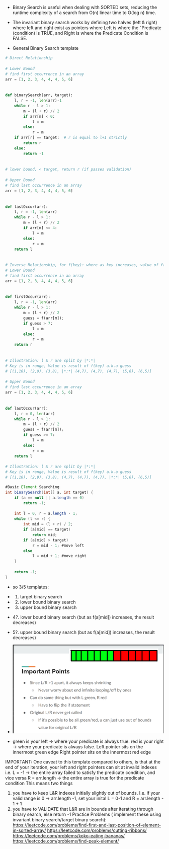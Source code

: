 - Binary Search is useful when dealing with SORTED sets, reducing the runtime complexity of a search from O(n) linear
  time to O(log n) time.

- The invariant binary search works by defining two halves (left & right) where left and right exist as pointers where
  Left is where the "Predicate (condition) is TRUE, and Right is where the Predicate Condition is FALSE.

- General Binary Search template

```python
# Direct Relationship

# Lower Bound
# find first occurrence in an array
arr = [1, 2, 3, 4, 4, 4, 5, 6]


def binarySearch(arr, target):
    l, r = -1, len(arr)-1
    while r - l > 1:
        m = (l + r) // 2
        if arr[m] < 0:
            l = m
        else:
            r = m
    if arr[r] == target:  # r is equal to l+1 strictly
        return r
    else:
        return -1


# lower bound, < target, return r (if passes validation)

# Upper Bound
# find last occurrence in an array
arr = [1, 2, 3, 4, 4, 4, 5, 6]


def lastOccur(arr):
    l, r = -1, len(arr)
    while r - l > 1:
        m = (l + r) // 2
        if arr[m] <= 4:
            l = m
        else:
            r = m
    return l


# Inverse Relationship, for f(key): where as key increases, value of f(key) decreases (flip the sign)
# Lower Bound
# find first occurrence in an array
arr = [1, 2, 3, 4, 4, 4, 5, 6]


def firstOccur(arr):
    l, r = -1, len(arr)
    while r - l > 1:
        m = (l + r) // 2
        guess = f(arr[m]);
        if guess > 7:
            l = m
        else:
            r = m
    return r


# Illustration: l & r are split by |*:*|
# Key is in range, Value is result of f(key) a.k.a guess
# [(1,10), (2,9), (3,8), |*:*| (4,7), (4,7), (4,7), (5,6), (6,5)]

# Upper Bound
# find last occurrence in an array
arr = [1, 2, 3, 4, 4, 4, 5, 6]


def lastOccur(arr):
    l, r = 0, len(arr)
    while r - l > 1:
        m = (l + r) // 2
        guess = f(arr[m]);
        if guess >= 7:
            l = m
        else:
            r = m
    return l

# Illustration: l & r are split by |*:*|
# Key is in range, Value is result of f(key) a.k.a guess
# [(1,10), (2,9), (3,8), (4,7), (4,7), (4,7), |*:*| (5,6), (6,5)]
```

```java
#Basic Element Searching
int binarySearch(int[] a, int target) {
    if (a == null || a.length == 0) 
        return -1;

    int l = 0, r = a.length - 1;
    while (l <= r) {
        int mid = (l + r) / 2;
        if (a[mid] == target)
            return mid;
        if (a[mid] > target)
            r = mid - 1; #move left
        else
            l = mid + 1; #move right
    }

    return -1;
}
```

- so 3/5 templates:
-
    1. target binary search
-
    2. lower bound binary search
-
    3. upper bound binary search
- 4?. lower bound binary search (but as f(a[mid]) increases, the result decreases)
- 5?. upper bound binary search (but as f(a[mid]) increases, the result decreases)

- ![img_1.png](img_1.png)
- green is your left -> where your predicate is always true. red is your right -> where your predicate is always false.
  Left pointer sits on the innermost green edge Right pointer sits on the innermost red edge

IMPORTANT: One caveat to this template compared to others, is that at the end of your iteration, your left and right
pointers can sit at invalid indexes i.e. L = -1 -> the entire array failed to satisfy the predicate condition, and vice
versa R = arr.length -> the entire array is true for the predicate condition This means two things

1. you have to keep L&R indexes initially slightly out of bounds. I.e. if your valid range is 0 -> arr.length -1, set
   your inital L = 0-1 and R = arr.length - 1 + 1
2. you have to VALIDATE that L&R are in bounds after iterating through binary search, else return -1 Practice Problems (
   implement these using invariant binary search/target binary search):
   https://leetcode.com/problems/find-first-and-last-position-of-element-in-sorted-array/
   https://leetcode.com/problems/cutting-ribbons/
   https://leetcode.com/problems/koko-eating-bananas/
   https://leetcode.com/problems/find-peak-element/


